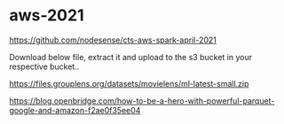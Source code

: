 # aws-2021

https://github.com/nodesense/cts-aws-spark-april-2021


Download below file, extract it and upload to the s3 bucket in your respective bucket..

https://files.grouplens.org/datasets/movielens/ml-latest-small.zip


https://blog.openbridge.com/how-to-be-a-hero-with-powerful-parquet-google-and-amazon-f2ae0f35ee04

